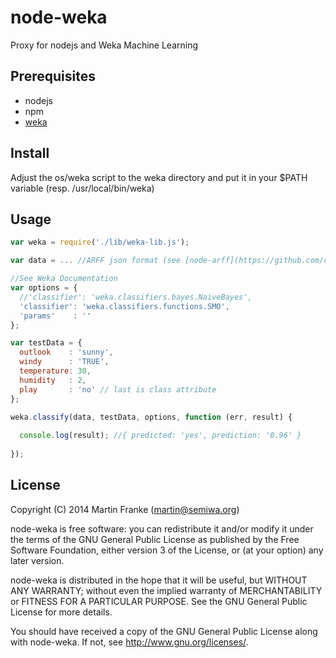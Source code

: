 # node-weka

Proxy for nodejs and Weka Machine Learning

## Prerequisites

* nodejs
* npm
* [weka](http://www.cs.waikato.ac.nz/~ml/weka/downloading.html)

## Install

Adjust the os/weka script to the weka directory and put it in your $PATH variable (resp. /usr/local/bin/weka) 

## Usage

```javascript
var weka = require('./lib/weka-lib.js');

var data = ... //ARFF json format (see [node-arff](https://github.com/chesles/node-arff))

//See Weka Documentation
var options = {
  //'classifier': 'weka.classifiers.bayes.NaiveBayes',
  'classifier': 'weka.classifiers.functions.SMO',
  'params'    : ''
};

var testData = {
  outlook    : 'sunny',
  windy      : 'TRUE',
  temperature: 30,
  humidity   : 2,
  play       : 'no' // last is class attribute
};

weka.classify(data, testData, options, function (err, result) {
  
  console.log(result); //{ predicted: 'yes', prediction: '0.96' }
  
});

```

## License

Copyright (C) 2014 Martin Franke (martin@semiwa.org)

node-weka is free software: you can redistribute it and/or modify
it under the terms of the GNU General Public License as published by
the Free Software Foundation, either version 3 of the License, or
(at your option) any later version.

node-weka is distributed in the hope that it will be useful,
but WITHOUT ANY WARRANTY; without even the implied warranty of
MERCHANTABILITY or FITNESS FOR A PARTICULAR PURPOSE.  See the
GNU General Public License for more details.

You should have received a copy of the GNU General Public License
along with node-weka.  If not, see <http://www.gnu.org/licenses/>.